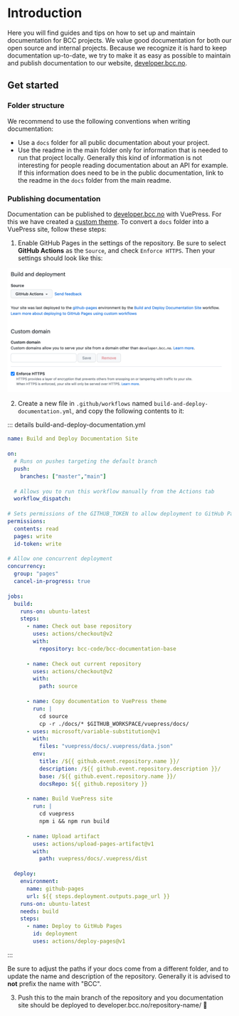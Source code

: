 # Introduction

Here you will find guides and tips on how to set up and maintain documentation for BCC projects. We value good documentation for both our open source and internal projects. Because we recognize it is hard to keep documentation up-to-date, we try to make it as easy as possible to maintain and publish documentation to our website, [developer.bcc.no](https://developer.bcc.no).

## Get started

### Folder structure
We recommend to use the following conventions when writing documentation:
- Use a `docs` folder for all public documentation about your project.
- Use the readme in the main folder only for information that is needed to run that project locally. Generally this kind of information is not interesting for people reading documentation about an API for example. If this information does need to be in the public documentation, link to the readme in the `docs` folder from the main readme.

### Publishing documentation
Documentation can be published to [developer.bcc.no](https://developer.bcc.no) with VuePress. For this we have created a [custom theme](./vuepress/). To convert a `docs` folder into a VuePress site, follow these steps:

1. Enable GitHub Pages in the settings of the repository. Be sure to select **GitHub Actions** as the `Source`, and check `Enforce HTTPS`. Then your settings should look like this:

![GitHub Pages part of repository settings](./enable-github-pages.png)

2. Create a new file in `.github/workflows` named `build-and-deploy-documentation.yml`, and copy the following contents to it:

::: details build-and-deploy-documentation.yml
```yml
name: Build and Deploy Documentation Site

on:
  # Runs on pushes targeting the default branch
  push:
    branches: ["master","main"]

  # Allows you to run this workflow manually from the Actions tab
  workflow_dispatch:

# Sets permissions of the GITHUB_TOKEN to allow deployment to GitHub Pages
permissions:
  contents: read
  pages: write
  id-token: write

# Allow one concurrent deployment
concurrency:
  group: "pages"
  cancel-in-progress: true

jobs:
  build:
    runs-on: ubuntu-latest
    steps:
      - name: Check out base repository
        uses: actions/checkout@v2
        with:
          repository: bcc-code/bcc-documentation-base

      - name: Check out current repository
        uses: actions/checkout@v2
        with:
          path: source

      - name: Copy documentation to VuePress theme
        run: |
          cd source
          cp -r ./docs/* $GITHUB_WORKSPACE/vuepress/docs/
      - uses: microsoft/variable-substitution@v1
        with:
          files: "vuepress/docs/.vuepress/data.json"
        env:
          title: /${{ github.event.repository.name }}/
          description: /${{ github.event.repository.description }}/
          base: /${{ github.event.repository.name }}/
          docsRepo: ${{ github.repository }}

      - name: Build VuePress site
        run: |
          cd vuepress
          npm i && npm run build
     
      - name: Upload artifact
        uses: actions/upload-pages-artifact@v1
        with:
          path: vuepress/docs/.vuepress/dist
        
  deploy:
    environment:
      name: github-pages
      url: ${{ steps.deployment.outputs.page_url }}
    runs-on: ubuntu-latest
    needs: build
    steps:
      - name: Deploy to GitHub Pages
        id: deployment
        uses: actions/deploy-pages@v1
```
:::

Be sure to adjust the paths if your docs come from a different folder, and to update the name and description of the repository. Generally it is advised to **not** prefix the name with "BCC".

3. Push this to the main branch of the repository and you documentation site should be deployed to developer.bcc.no/repository-name/ 🎉
